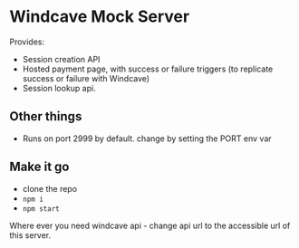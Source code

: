 # Windcave Mock Server

Provides:

* Session creation API
* Hosted payment page, with success or failure triggers (to replicate success or failure with Windcave)
* Session lookup api.

## Other things

* Runs on port 2999 by default. change by setting the PORT env var

## Make it go

* clone the repo
* `npm i`
* `npm start`

Where ever you need windcave api - change api url to the accessible url of this server.
